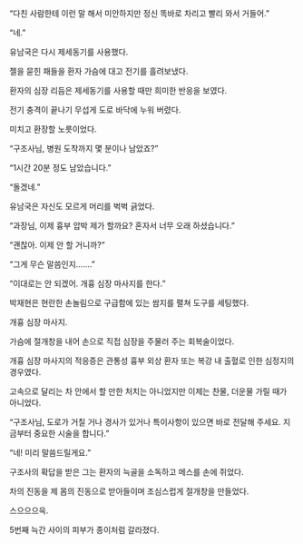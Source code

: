 “다친 사람한테 이런 말 해서 미안하지만 정신 똑바로 차리고 빨리 와서 거들어.”

“네.”

유남국은 다시 제세동기를 사용했다.

젤을 묻힌 패들을 환자 가슴에 대고 전기를 흘려보냈다.

환자의 심장 리듬은 제세동기를 사용할 때만 희미한 반응을 보였다.

전기 충격이 끝나기 무섭게 도로 바닥에 누워 버렸다.

미치고 환장할 노릇이었다.

“구조사님, 병원 도착까지 몇 분이나 남았죠?”

“1시간 20분 정도 남았습니다.”

“돌겠네.”

유남국은 자신도 모르게 머리를 벅벅 긁었다.

“과장님, 이제 흉부 압박 제가 할까요? 혼자서 너무 오래 하셨습니다.”

“괜찮아. 이제 안 할 거니까?”

“그게 무슨 말씀인지…….”

“이대로는 안 되겠어. 개흉 심장 마사지를 한다.”

박재현은 현란한 손놀림으로 구급함에 있는 쌈지를 펼쳐 도구를 세팅했다.

개흉 심장 마사지.

가슴에 절개창을 내어 손으로 직접 심장을 주물러 주는 회복술이었다.

개흉 심장 마사지의 적응증은 관통성 흉부 외상 환자 또는 복강 내 출혈로 인한 심정지의 경우였다.

고속으로 달리는 차 안에서 할 만한 처치는 아니었지만 이제는 찬물, 더운물 가릴 때가 아니었다.

“구조사님, 도로가 거칠 거나 경사가 있거나 특이사항이 있으면 바로 전달해 주세요. 지금부터 중요한 시술을 합니다.”

“네! 미리 말씀드릴게요.”

구조사의 확답을 받은 그는 환자의 늑골을 소독하고 메스를 손에 쥐었다.

차의 진동을 제 몸의 진동으로 받아들이며 조심스럽게 절개창을 만들었다.

스으으으윽.

5번째 늑간 사이의 피부가 종이처럼 갈라졌다.